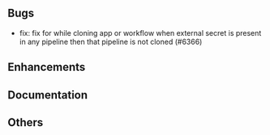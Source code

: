 ## Bugs
- fix: fix for while cloning app or workflow when external secret is present in any pipeline then that pipeline is not cloned (#6366)
## Enhancements
## Documentation
## Others
